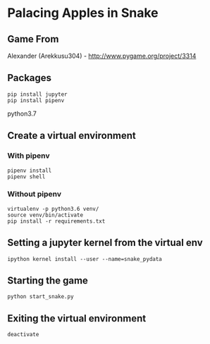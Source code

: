 # Palacing Apples in Snake


## Game From
Alexander (Arekkusu304) - http://www.pygame.org/project/3314


## Packages
	pip install jupyter
	pip install pipenv
python3.7


## Create a virtual environment

### With pipenv
	pipenv install
	pipenv shell

### Without pipenv
	virtualenv -p python3.6 venv/
	source venv/bin/activate
	pip install -r requirements.txt


## Setting a jupyter kernel from the virtual env
	ipython kernel install --user --name=snake_pydata


## Starting the game
	python start_snake.py


## Exiting the virtual environment
	deactivate